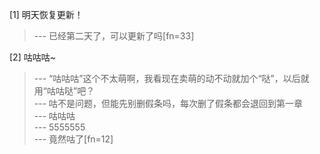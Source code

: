 
[1] 明天恢复更新！
>--- 已经第二天了，可以更新了吗[fn=33]<br>

[2] 咕咕咕~
>--- “咕咕咕”这个不太萌啊，我看现在卖萌的动不动就加个“哒”，以后就用“咕咕哒”吧？<br>
>--- 咕不是问题，但能先别删假条吗，每次删了假条都会退回到第一章<br>
>--- 咕咕咕<br>
>--- 5555555<br>
>--- 竟然咕了[fn=12]<br>
